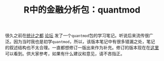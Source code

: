 ﻿---
layout: post
title: R中的金融分析包：quantmod
comments: true
categories:
- R
tags:
- R
- quantmod
---

很久之前在[统计之都](http://cos.name) [论坛](http://cos.name/cn) 发了一个`quantmod`包的学习笔记。听说后来流传很广泛。因为当时我也是初学`quantmod`，所以，该版本笔记中有很多错漏之处，笔记的叙述结构也不太合理。一直都想修订一版出来作为补充。修订的版本现在在[这里](https://github.com/dengyishuo/dengyishuo.github.com/tree/master/RFinance)可以看到。供大家参考，如果有什么建议和意见，请不吝指正。

